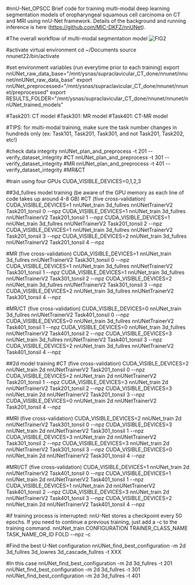 #nnU-Net_OPSCC
Brief code for training multi-modal deep learning segmentation models of oropharyngeal squamous cell carcinoma on CT and MRI using nnU-Net framework. 
Details of the background and running inference is here (https://github.com/MIC-DKFZ/nnUNet). 

#The overall workflow of multi-modal segmentation model
![FIG2](https://github.com/phillipchoi007/nnU-Net_OPSCC/assets/40045450/dcb539dd-1f04-41c5-89d8-49b55338b041)

#activate virtual environment
cd ~/Documents 
source nnunet22/bin/activate

#set environment variables (run everytime prior to each training)
export nnUNet_raw_data_base="/mnt/ysnas/supraclavicular_CT_done/nnunet/nnunet/nnUNet_raw_data_base"
export nnUNet_preprocessed="/mnt/ysnas/supraclavicular_CT_done/nnunet/nnunet/preprocessed"
export RESULTS_FOLDER="/mnt/ysnas/supraclavicular_CT_done/nnunet/nnunet/nnUNet_trained_models"

#Task201: CT model
#Task301: MR model
#Task401: CT-MR model

#TIPS: for multi-modal training, make sure the task number changes in hundreds only (ex: Task101, Task201, Task301, and not Task201, Task202, etc!)

#check data integrity
nnUNet_plan_and_preprocess -t 201 --verify_dataset_integrity #CT
nnUNet_plan_and_preprocess -t 301 --verify_dataset_integrity #MR
nnUNet_plan_and_preprocess -t 401 --verify_dataset_integrity #MR&CT

#train using four GPUs
CUDA_VISIBLE_DEVICES=0,1,2,3

##3d_fullres model training (be aware of the GPU memory as each line of code takes up around 4-8 GB)
#CT (five cross-validation)
CUDA_VISIBLE_DEVICES=1 nnUNet_train 3d_fullres nnUNetTrainerV2 Task201_tonsil 0 --npz
CUDA_VISIBLE_DEVICES=1 nnUNet_train 3d_fullres nnUNetTrainerV2 Task201_tonsil 1 --npz
CUDA_VISIBLE_DEVICES=1 nnUNet_train 3d_fullres nnUNetTrainerV2 Task201_tonsil 2 --npz
CUDA_VISIBLE_DEVICES=1 nnUNet_train 3d_fullres nnUNetTrainerV2 Task201_tonsil 3 --npz
CUDA_VISIBLE_DEVICES=2 nnUNet_train 3d_fullres nnUNetTrainerV2 Task201_tonsil 4 --npz

#MR (five cross-validation)
CUDA_VISIBLE_DEVICES=1 nnUNet_train 3d_fullres nnUNetTrainerV2 Task301_tonsil 0 --npz
CUDA_VISIBLE_DEVICES=1 nnUNet_train 3d_fullres nnUNetTrainerV2 Task301_tonsil 1 --npz
CUDA_VISIBLE_DEVICES=1 nnUNet_train 3d_fullres nnUNetTrainerV2 Task301_tonsil 2 --npz
CUDA_VISIBLE_DEVICES=2 nnUNet_train 3d_fullres nnUNetTrainerV2 Task301_tonsil 3 --npz
CUDA_VISIBLE_DEVICES=2 nnUNet_train 3d_fullres nnUNetTrainerV2 Task301_tonsil 4 --npz

#MR/CT (five cross-validation)
CUDA_VISIBLE_DEVICES=0 nnUNet_train 3d_fullres nnUNetTrainerV2 Task401_tonsil 0 --npz
CUDA_VISIBLE_DEVICES=0 nnUNet_train 3d_fullres nnUNetTrainerV2 Task401_tonsil 1 --npz
CUDA_VISIBLE_DEVICES=0 nnUNet_train 3d_fullres nnUNetTrainerV2 Task401_tonsil 2 --npz
CUDA_VISIBLE_DEVICES=3 nnUNet_train 3d_fullres nnUNetTrainerV2 Task401_tonsil 3 --npz
CUDA_VISIBLE_DEVICES=2 nnUNet_train 3d_fullres nnUNetTrainerV2 Task401_tonsil 4 --npz

##2d model training 
#CT (five cross-validation)
CUDA_VISIBLE_DEVICES=2 nnUNet_train 2d nnUNetTrainerV2 Task201_tonsil 0 --npz
CUDA_VISIBLE_DEVICES=2 nnUNet_train 2d nnUNetTrainerV2 Task201_tonsil 1 --npz
CUDA_VISIBLE_DEVICES=3 nnUNet_train 2d nnUNetTrainerV2 Task201_tonsil 2 --npz
CUDA_VISIBLE_DEVICES=3 nnUNet_train 2d nnUNetTrainerV2 Task201_tonsil 3 --npz
CUDA_VISIBLE_DEVICES=0 nnUNet_train 2d nnUNetTrainerV2 Task201_tonsil 4 --npz

#MRI (five cross-validation)
CUDA_VISIBLE_DEVICES=2 nnUNet_train 2d nnUNetTrainerV2 Task301_tonsil 0 --npz
CUDA_VISIBLE_DEVICES=3 nnUNet_train 2d nnUNetTrainerV2 Task301_tonsil 1 --npz
CUDA_VISIBLE_DEVICES=3 nnUNet_train 2d nnUNetTrainerV2 Task301_tonsil 2 --npz
CUDA_VISIBLE_DEVICES=3 nnUNet_train 2d nnUNetTrainerV2 Task301_tonsil 3 --npz
CUDA_VISIBLE_DEVICES=0 nnUNet_train 2d nnUNetTrainerV2 Task301_tonsil 4 --npz

#MRI/CT (five cross-validation)
CUDA_VISIBLE_DEVICES=1 nnUNet_train 2d nnUNetTrainerV2 Task401_tonsil 0 --npz
CUDA_VISIBLE_DEVICES=1 nnUNet_train 2d nnUNetTrainerV2 Task401_tonsil 1 --npz
CUDA_VISIBLE_DEVICES=1 nnUNet_train 2d nnUNetTrainerV2 Task401_tonsil 2 --npz
CUDA_VISIBLE_DEVICES=3 nnUNet_train 2d nnUNetTrainerV2 Task401_tonsil 3 --npz
CUDA_VISIBLE_DEVICES=2 nnUNet_train 2d nnUNetTrainerV2 Task401_tonsil 4 --npz

#if training process is interrupted:
nnU-Net stores a checkpoint every 50 epochs. If you need to continue a previous training, just add a -c to the training command.
nnUNet_train CONFIGURATION TRAINER_CLASS_NAME TASK_NAME_OR_ID FOLD  --npz -c

#Find the best U-Net configuration
nnUNet_find_best_configuration -m 2d 3d_fullres 3d_lowres 3d_cascade_fullres -t XXX

#In this case
nnUNet_find_best_configuration -m 2d 3d_fullres -t 201
nnUNet_find_best_configuration -m 2d 3d_fullres -t 301
nnUNet_find_best_configuration -m 2d 3d_fullres -t 401

